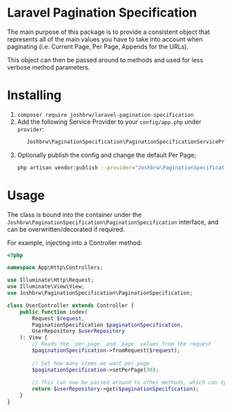 # Laravel Pagination Specification

The main purpose of this package is to provide a consistent object that represents all of the main values you have to take into account when paginating (i.e. Current Page, Per Page, Appends for the URLs).

This object can then be passed around to methods and used for less verbose method parameters.

# Installing

1. `composer require joshbrw/laravel-pagination-specification`
2. Add the following Service Provider to your `config/app.php` under `provider`:
    ```php
       Joshbrw\PaginationSpecification\PaginationSpecificationServiceProvider::class
    ```
3. Optionally publish the config and change the default Per Page;
    ```bash
    php artisan vendor:publish --provider="Joshbrw\PaginationSpecification\PaginationSpecificationServiceProvider"
    ```

# Usage

The class is bound into the container under the `Joshbrw\PaginationSpecification\PaginationSpecification` interface, and can be overwritten/decorated if required.

For example, injecting into a Controller method:

```php
<?php

namespace App\Http\Controllers;

use Illuminate\Http\Request;
use Illuminate\View\View;
use Joshbrw\PaginationSpecification\PaginationSpecification;

class UserController extends Controller {
    public function index(
        Request $request,
        PaginationSpecification $paginationSpecification,
        UserRepository $userRepository
    ): View {
        // Reads the `per_page` and `page` values from the request
        $paginationSpecification->fromRequest($request);
        
        // Set how many items we want per page
        $paginationSpecification->setPerPage(30);
        
        // This can now be passed around to other methods, which can typehint it as a dependency
        return $userRepository->get($paginationSpecification);
    }
}
```
